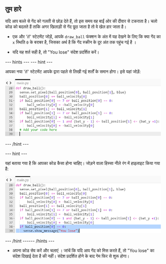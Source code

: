 ## तुम हारे

यदि आप बल्ले से गेंद को गलती से छोड़ देते हैं, तो इस समय वह बाईं ओर की दीवार से टकराता है। चलो कोड को बदलते हैं ताकि अगर खिलाड़ी से गेंद छूठ जाता है तो वे खेल हार जाता है।

+ एक और 'if' स्टेटमेंट जोड़ें, आपके `draw_ball` फंक्शन के अंत में यह देखने के लिए कि क्या गेंद का `x` स्थिति `0` के बराबर है, जिसका अर्थ है कि गेंद स्क्रीन के दूर अंत तक पहुंच गई है ।

+ यदि यह शर्त सही है, तो "You lose" संदेश प्रदर्शित करें।

--- hints ---
 --- hint ---

आपका नया 'if' स्टेटमेंट आपके द्वारा पहले से लिखी गई शर्तों के समान होगा। इसे यहां जोड़ें:

![You lose](images/lose-hint-add-code.png)

--- /hint ---

--- hint ---

यहां बताया गया है कि आपका कोड कैसा होना चाहिए। जोड़ने वाला हिस्सा नीले रंग में हाइलाइट किया गया है:

![You lose](images/you-lose-hint-solution.png)

--- /hint ------ /hints ---

+ अपना कोड सेव करें और चलाएं । जांचें कि यदि आप गेंद को मिस करते हैं, तो "You lose" का संदेश दिखाई देता है की नहीं। संदेश प्रदर्शित होने के बाद गेम फिर से शुरू होगा।
